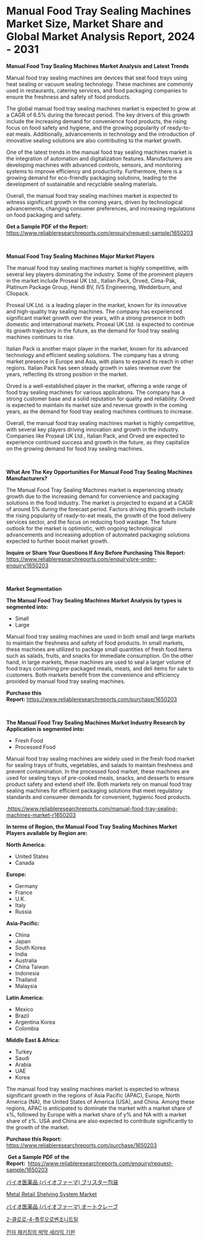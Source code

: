 <p><h1>Manual Food Tray Sealing Machines Market Size, Market Share and Global Market Analysis Report, 2024 - 2031</h1></p><p><strong>Manual Food Tray Sealing Machines Market Analysis and Latest Trends</strong></p>
<p><p>Manual food tray sealing machines are devices that seal food trays using heat sealing or vacuum sealing technology. These machines are commonly used in restaurants, catering services, and food packaging companies to ensure the freshness and safety of food products.</p><p>The global manual food tray sealing machines market is expected to grow at a CAGR of 6.5% during the forecast period. The key drivers of this growth include the increasing demand for convenience food products, the rising focus on food safety and hygiene, and the growing popularity of ready-to-eat meals. Additionally, advancements in technology and the introduction of innovative sealing solutions are also contributing to the market growth.</p><p>One of the latest trends in the manual food tray sealing machines market is the integration of automation and digitalization features. Manufacturers are developing machines with advanced controls, sensors, and monitoring systems to improve efficiency and productivity. Furthermore, there is a growing demand for eco-friendly packaging solutions, leading to the development of sustainable and recyclable sealing materials.</p><p>Overall, the manual food tray sealing machines market is expected to witness significant growth in the coming years, driven by technological advancements, changing consumer preferences, and increasing regulations on food packaging and safety.</p></p>
<p><strong>Get a Sample PDF of the Report:&nbsp;</strong> <a href="https://www.reliableresearchreports.com/enquiry/request-sample/1650203">https://www.reliableresearchreports.com/enquiry/request-sample/1650203</a></p>
<p>&nbsp;</p>
<p><strong>Manual Food Tray Sealing Machines Major Market Players</strong></p>
<p><p>The manual food tray sealing machines market is highly competitive, with several key players dominating the industry. Some of the prominent players in the market include Proseal UK Ltd., Italian Pack, Orved, Cima-Pak, Platinum Package Group, Hendi BV, IVS Engineering, Wedderburn, and Cliopack.</p><p>Proseal UK Ltd. is a leading player in the market, known for its innovative and high-quality tray sealing machines. The company has experienced significant market growth over the years, with a strong presence in both domestic and international markets. Proseal UK Ltd. is expected to continue its growth trajectory in the future, as the demand for food tray sealing machines continues to rise.</p><p>Italian Pack is another major player in the market, known for its advanced technology and efficient sealing solutions. The company has a strong market presence in Europe and Asia, with plans to expand its reach in other regions. Italian Pack has seen steady growth in sales revenue over the years, reflecting its strong position in the market.</p><p>Orved is a well-established player in the market, offering a wide range of food tray sealing machines for various applications. The company has a strong customer base and a solid reputation for quality and reliability. Orved is expected to maintain its market size and revenue growth in the coming years, as the demand for food tray sealing machines continues to increase.</p><p>Overall, the manual food tray sealing machines market is highly competitive, with several key players driving innovation and growth in the industry. Companies like Proseal UK Ltd., Italian Pack, and Orved are expected to experience continued success and growth in the future, as they capitalize on the growing demand for food tray sealing machines.</p></p>
<p>&nbsp;</p>
<p><strong>What Are The Key Opportunities For Manual Food Tray Sealing Machines Manufacturers?</strong></p>
<p><p>The Manual Food Tray Sealing Machines market is experiencing steady growth due to the increasing demand for convenience and packaging solutions in the food industry. The market is projected to expand at a CAGR of around 5% during the forecast period. Factors driving this growth include the rising popularity of ready-to-eat meals, the growth of the food delivery services sector, and the focus on reducing food wastage. The future outlook for the market is optimistic, with ongoing technological advancements and increasing adoption of automated packaging solutions expected to further boost market growth.</p></p>
<p><strong>Inquire or Share Your Questions If Any Before Purchasing This Report:</strong> <a href="https://www.reliableresearchreports.com/enquiry/pre-order-enquiry/1650203">https://www.reliableresearchreports.com/enquiry/pre-order-enquiry/1650203</a></p>
<p>&nbsp;</p>
<p><strong>Market Segmentation</strong></p>
<p><strong>The Manual Food Tray Sealing Machines Market Analysis by types is segmented into:</strong></p>
<p><ul><li>Small</li><li>Large</li></ul></p>
<p><p>Manual food tray sealing machines are used in both small and large markets to maintain the freshness and safety of food products. In small markets, these machines are utilized to package small quantities of fresh food items such as salads, fruits, and snacks for immediate consumption. On the other hand, in large markets, these machines are used to seal a larger volume of food trays containing pre-packaged meals, meats, and deli items for sale to customers. Both markets benefit from the convenience and efficiency provided by manual food tray sealing machines.</p></p>
<p><strong>Purchase this Report:&nbsp;</strong><a href="https://www.reliableresearchreports.com/purchase/1650203">https://www.reliableresearchreports.com/purchase/1650203</a></p>
<p>&nbsp;</p>
<p><strong>The Manual Food Tray Sealing Machines Market Industry Research by Application is segmented into:</strong></p>
<p><ul><li>Fresh Food</li><li>Processed Food</li></ul></p>
<p><p>Manual food tray sealing machines are widely used in the fresh food market for sealing trays of fruits, vegetables, and salads to maintain freshness and prevent contamination. In the processed food market, these machines are used for sealing trays of pre-cooked meals, snacks, and desserts to ensure product safety and extend shelf life. Both markets rely on manual food tray sealing machines for efficient packaging solutions that meet regulatory standards and consumer demands for convenient, hygienic food products.</p></p>
<p><a href="https://www.reliableresearchreports.com/manual-food-tray-sealing-machines-market-r1650203">&nbsp;https://www.reliableresearchreports.com/manual-food-tray-sealing-machines-market-r1650203</a></p>
<p><strong>In terms of Region, the Manual Food Tray Sealing Machines Market Players available by Region are:</strong></p>
<p>
    <p> <strong> North America: </strong>
        <ul>
            <li>United States</li>
            <li>Canada</li>
        </ul>
        </p> 
    <p> <strong> Europe: </strong>
        <ul>
            <li>Germany</li>
            <li>France</li>
            <li>U.K.</li>
            <li>Italy</li>
            <li>Russia</li>
        </ul>
        </p> 
    <p> <strong> Asia-Pacific: </strong>
        <ul>
            <li>China</li>
            <li>Japan</li>
            <li>South Korea</li>
            <li>India</li>
            <li>Australia</li>
            <li>China Taiwan</li>
            <li>Indonesia</li>
            <li>Thailand</li>
            <li>Malaysia</li>
        </ul>
        </p> 
    <p> <strong> Latin America: </strong>
        <ul>
            <li>Mexico</li>
            <li>Brazil</li>
            <li>Argentina Korea</li>
            <li>Colombia</li>
        </ul>
        </p> 
    <p> <strong> Middle East & Africa: </strong>
        <ul>
            <li>Turkey</li>
            <li>Saudi</li>
            <li>Arabia</li>
            <li>UAE</li>
            <li>Korea</li>
        </ul>
    </p>
    </p>
<p><p>The manual food tray sealing machines market is expected to witness significant growth in the regions of Asia Pacific (APAC), Europe, North America (NA), the United States of America (USA), and China. Among these regions, APAC is anticipated to dominate the market with a market share of x%, followed by Europe with a market share of y% and NA with a market share of z%. USA and China are also expected to contribute significantly to the growth of the market.</p></p>
<p><strong>Purchase this Report: </strong><a href="https://www.reliableresearchreports.com/purchase/1650203">https://www.reliableresearchreports.com/purchase/1650203</a></p>
<p>&nbsp;<strong>Get a Sample PDF of the Report:&nbsp;&nbsp;</strong><a href="https://www.reliableresearchreports.com/enquiry/request-sample/1650203">https://www.reliableresearchreports.com/enquiry/request-sample/1650203</a></p>
<p><strong></strong></p>
<p><p><a href="https://github.com/AriMuller2009/Market-Research-Report-List-1/blob/main/154170994062.md">バイオ医薬品 (バイオファーマ) ブリスター包装</a></p><p><a href="https://github.com/rahu1506/Market-Research-Report-List-4/blob/main/metal-retail-shelving-system-market.md">Metal Retail Shelving System Market</a></p><p><a href="https://github.com/bucuel854722/Market-Research-Report-List-2/blob/main/410652894061.md">バイオ医薬品 (バイオファーマ) オートクレーブ</a></p><p><a href="https://github.com/garnett961902/Market-Research-Report-List-1/blob/main/258950399918.md">2-클로로-4-플루오로벤조니트릴</a></p><p><a href="https://github.com/KoleLedner/Market-Research-Report-List-1/blob/main/997490899925.md">전자 패키징의 박막 세라믹 기판</a></p></p>